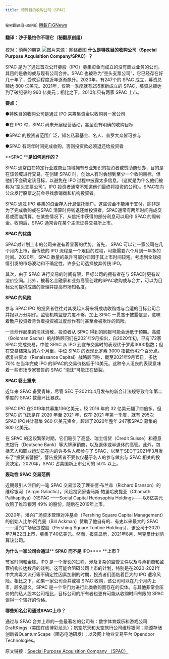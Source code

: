 ```yaml
---
title: 特殊目的收购公司（SPAC）
---
```

`秘密翻译组-原创组` [轉載自GNews](https://gnews.org/zh-hans/1619115/)

#### 翻译：沙子最怕你不理它（秘翻原创组）
校对：萌萌的朋克
![](https://assets.gnews.org/wp-content/uploads/2021/10/2-127.jpg)图片来源：网络截图
**什么是特殊目的收购公司（****Special Purpose Acquisition Company****/****SPAC****）？**

SPAC 是为了通过首次公开募股（IPO）募集资金而成立的没有商业业务的公司，其目的是收购或与现有公司合并。SPAC 也被称为“空头支票公司”，它已经存在好几十年了，受欢迎程度近年逐渐飙升。2020年，有247个的 SPAC 成立，募资总额达 800 亿美元。2021年，仅第一季度就有295家新成立的 SPAC，募资总额达到了破纪录的 960 亿美元；相比之下，2010年只有两家 SPAC 上市。

**要点：**

●特殊目的收购公司是通过 IPO 来筹集资金以收购另一家公司

●在 IPO 时，SPAC 尚未开展经营活动，甚至没有明确的收购目标

●SPAC 的投资者范围广泛，知名私募基金、名人、普罗大众皆可参与

●SPAC 有两年时间完成收购，否则投资款必须退还给投资者

**SPAC ****是如何运作的？**

SPAC 通常由在特定行业或商业领域拥有专业知识的投资者或赞助商创办，目的是在该领域进行交易。在创建 SPAC 时，创始人有时会想到至少一个收购目标，但他们不会确定该目标，以避免在 IPO 过程中披露太多信息。（这就是为什么他们被称为“空头支票公司”。IPO 投资者通常不知道他们最终将投资的公司）。SPAC在向公众发行股票之前会寻找承销商和机构投资者。

SPAC 通过 IPO 募集的资金存入计息信托账户。这些资金不能用于支付，除非是为了完成收购或在SPAC 清算时将钱退还给投资者。SPAC通常有两年时间完成交易或面临清算。在某些情况下，从信托中获得的部分利息可以用作 SPAC 的周转金。收购后，SPAC 通常会在某个主流证券交易所上市。

**SPAC 的优势**

SPAC对计划上市的公司来说有着显著的优势。首先， SPAC 可以让一家公司在几个月内上市，而传统的 IPO 流程是一个艰巨的过程，可能需要六个月到一年多的时间。2020年，SPAC 数量的飙升可部分归因于其上市时间较短。考虑到全球疫情引发的市场波动和不确定性，许多公司选择放弃传统 IPO。

其次，由于 SPAC 进行交易的时间有限，目标公司的拥有者在与 SPAC时更有议溢价空间。此外，被著名金融家和业务高管创建的SPAC收购或与合并，可以为目标公司提供成熟的管理并提高市场知名度。

**SPAC 的风险**

参与 SPAC IPO 的投资者往往对其发起人将来将成功收购或与合适的目标公司合并报以万分期许。监管机构监督力度不够，加上 SPAC 一贯吝于披露信息，意味着散户投资者背负着投资被过度炒作有时甚至会被欺诈的风险。

一旦炒作起来的泡沫消散，投资者从 SPAC 得到的回报可能会远低于预期。高盛（Goldman Sachs）的战略顾问们在2021年9月指出，自2020年初，已有172家 SPAC 完成交易，中位 SPAC 从 IPO 到宣布交易时的表现优于罗素3000指数；但在交易结束后的六个月里，中位 SPAC 的表现比罗素 3000 指数低42个百分点。据复兴资本（Renaissance Capital）战略顾问称，截至2021年9月15日，多达 70% 在当年完成 IPO 的SPAC的交易价格低于10美元。这种令人沮丧的表现意味着一些市场专家警告的 SPAC “泡沫”可能正在破裂。

**SPAC 卷土重来**

近年来 SPAC 备受青睐，尽管 SEC 于2021年4月发布的新会计法规导致今年第二季度的 SPAC 数量环比暴跌。

SPAC IPO 在2019年共募集136亿美元，较 2016 年的 32 亿美元翻了四倍多。但 SPAC 的飞跃是在 2020 年至 2021 年，仅在 2021 年第一季度，就有 295次SPAC IPO共计募集 960 亿美元资金，超越了2020年整年 247家SPAC 募集的 800 亿美元。

在 SPAC 的这段繁荣时期，它们吸引了高盛、瑞士信贷（Credit Suisse）和德意志银行（Deutsche Bank）等大牌承销商，以及退休或半退休的高管。此外，包括艺人和职业运动员在内的许多名人都参与了 SPAC，以至于SEC于2021年3月发布了“投资者警报”，警告投资者不要仅仅基于名人的参与做出与 SPAC 相关的投资决定。2020年，SPAC 占美国新上市公司的 50% 以上。

**轰动性 SPAC 交易范例**

近期最引人注目的一笔 SPAC 交易涉及了理查德·布兰森（Richard Branson）的维珍银河（Virgin Galactic）。风险投资家查马斯·帕里哈皮提亚（Chamath Palihapitiya）的SPAC ——Social Capital Hedosophia Holdings——以8亿美元收购了维珍银河 49% 的股份，随后在2019年上市。

2020年，潘兴广场资本管理对冲基金（Pershing Square Capital Management）的创始人比尔·阿克曼（Bill Ackman）赞助了他自有的、有史以来最大的 SPAC——潘兴广场唐提控股（Pershing Square Tontine Holdings），该公司于2020年7月22日上市，募集了40亿美元。然而，报告显示，2021年8月，阿克曼计划清算该公司。

**为什么一家公司会通过**** ****SPAC**** ****而不是**** IPO**** ****上市？**

节省时间和金钱。IPO 是一个漫长的过程，涉及复杂的监管文件以及与承销商和监管机构长达数月的谈判。这可能会阻碍公司上市的计划，特别是在2020-2021年中共病毒大流行等不确定性因素加剧的时期，投资者们面临着巨大的 IPO 遭冷风险。相比之下，如果一家公司合并或被 SPAC 收购，该公司可以在几个月内上市，顾名思义，SPAC 是一个专门为进行此类收购而存在的实体。与其他非常会压价的的私人股本公司相比，目标公司的所有者也更有可能从收购时间有限的 SPAC 谈得一个较好的价格。

**哪些知名公司通过SPAC上市？**

通过与 SPAC 合并上市的一些最著名的公司有：数字体育娱乐和游戏公司 DraftKings（美国在线博彩龙头）；航空航天和太空旅行公司维珍银河；能源存储创新者QuantumScape（固态电池研发）；以及网上物业交易平台 Opendoor Technologies。

原文链接：[Special Purpose Acquisition Company （SPAC）](https://www.investopedia.com/terms/s/spac.asp)
